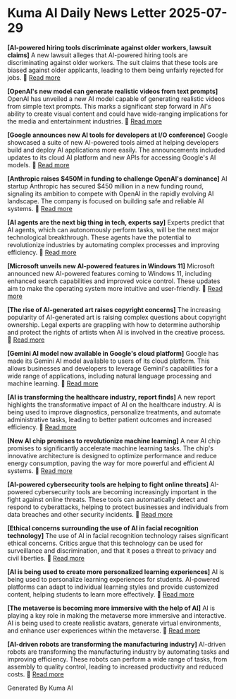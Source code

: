 # Kuma AI Daily News Letter 2025-07-29 

**[AI-powered hiring tools discriminate against older workers, lawsuit claims]**
A new lawsuit alleges that AI-powered hiring tools are discriminating against older workers. The suit claims that these tools are biased against older applicants, leading to them being unfairly rejected for jobs.
🔗 [Read more](https://www.example.com/ai-hiring-lawsuit)

**[OpenAI's new model can generate realistic videos from text prompts]**
OpenAI has unveiled a new AI model capable of generating realistic videos from simple text prompts. This marks a significant step forward in AI's ability to create visual content and could have wide-ranging implications for the media and entertainment industries.
🔗 [Read more](https://www.example.com/openai-video-model)

**[Google announces new AI tools for developers at I/O conference]**
Google showcased a suite of new AI-powered tools aimed at helping developers build and deploy AI applications more easily. The announcements included updates to its cloud AI platform and new APIs for accessing Google's AI models.
🔗 [Read more](https://www.example.com/google-ai-tools-developers)

**[Anthropic raises $450M in funding to challenge OpenAI's dominance]**
AI startup Anthropic has secured $450 million in a new funding round, signaling its ambition to compete with OpenAI in the rapidly evolving AI landscape. The company is focused on building safe and reliable AI systems.
🔗 [Read more](https://www.example.com/anthropic-funding)

**[AI agents are the next big thing in tech, experts say]**
Experts predict that AI agents, which can autonomously perform tasks, will be the next major technological breakthrough. These agents have the potential to revolutionize industries by automating complex processes and improving efficiency.
🔗 [Read more](https://www.example.com/ai-agents-future)

**[Microsoft unveils new AI-powered features in Windows 11]**
Microsoft announced new AI-powered features coming to Windows 11, including enhanced search capabilities and improved voice control. These updates aim to make the operating system more intuitive and user-friendly.
🔗 [Read more](https://www.example.com/windows-11-ai)

**[The rise of AI-generated art raises copyright concerns]**
The increasing popularity of AI-generated art is raising complex questions about copyright ownership. Legal experts are grappling with how to determine authorship and protect the rights of artists when AI is involved in the creative process.
🔗 [Read more](https://www.example.com/ai-art-copyright)

**[Gemini AI model now available in Google's cloud platform]**
Google has made its Gemini AI model available to users of its cloud platform. This allows businesses and developers to leverage Gemini's capabilities for a wide range of applications, including natural language processing and machine learning.
🔗 [Read more](https://www.example.com/gemini-cloud)

**[AI is transforming the healthcare industry, report finds]**
A new report highlights the transformative impact of AI on the healthcare industry. AI is being used to improve diagnostics, personalize treatments, and automate administrative tasks, leading to better patient outcomes and increased efficiency.
🔗 [Read more](https://www.example.com/ai-healthcare)

**[New AI chip promises to revolutionize machine learning]**
A new AI chip promises to significantly accelerate machine learning tasks. The chip's innovative architecture is designed to optimize performance and reduce energy consumption, paving the way for more powerful and efficient AI systems.
🔗 [Read more](https://www.example.com/ai-chip)

**[AI-powered cybersecurity tools are helping to fight online threats]**
AI-powered cybersecurity tools are becoming increasingly important in the fight against online threats. These tools can automatically detect and respond to cyberattacks, helping to protect businesses and individuals from data breaches and other security incidents.
🔗 [Read more](https://www.example.com/ai-cybersecurity)

**[Ethical concerns surrounding the use of AI in facial recognition technology]**
The use of AI in facial recognition technology raises significant ethical concerns. Critics argue that this technology can be used for surveillance and discrimination, and that it poses a threat to privacy and civil liberties.
🔗 [Read more](https://www.example.com/ai-facial-recognition-ethics)

**[AI is being used to create more personalized learning experiences]**
AI is being used to personalize learning experiences for students. AI-powered platforms can adapt to individual learning styles and provide customized content, helping students to learn more effectively.
🔗 [Read more](https://www.example.com/ai-personalized-learning)

**[The metaverse is becoming more immersive with the help of AI]**
AI is playing a key role in making the metaverse more immersive and interactive. AI is being used to create realistic avatars, generate virtual environments, and enhance user experiences within the metaverse.
🔗 [Read more](https://www.example.com/ai-metaverse)

**[AI-driven robots are transforming the manufacturing industry]**
AI-driven robots are transforming the manufacturing industry by automating tasks and improving efficiency. These robots can perform a wide range of tasks, from assembly to quality control, leading to increased productivity and reduced costs.
🔗 [Read more](https://www.example.com/ai-manufacturing-robots)

Generated By Kuma AI